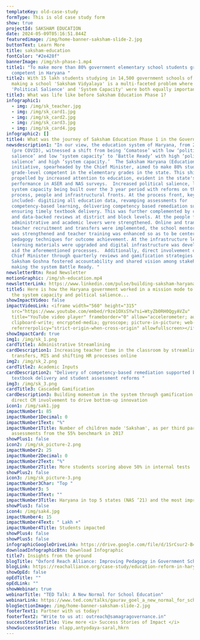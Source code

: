 ```yaml
---
templateKey: old-case-study
formType: This is old case study form
show: true
projectId: SAKSHAM EDUCATION
date: 2024-05-09T05:16:51.844Z
featuredimage: /img/home-banner-saksham-slide-2.jpg
buttonText: Learn More
title: saksham-education
fontColor: "#2e428f"
bannerImage: /img/sh-phase-1.mp4
title1: "To make more than 80% government elementary school students grade-level
  competent in Haryana "
title2: With 15 lakh students studying in 14,500 government schools of Haryana,
  making a school 'Saksham Vidyalaya' is a multi-faceted problem where building
  'Political Salience' and 'System Capacity' were both equally important.
title3: What was life like before Saksham Education Phase 1?
infographic1:
  - img: /img/sk_teacher.jpg
  - img: /img/sk_card1.jpg
  - img: /img/sk_card2.jpg
  - img: /img/sk_card3.jpg
  - img: /img/sk_card4.jpg
infographic2: []
title4: What was the journey of Saksham Education Phase 1 in the Governance Matrix?
newsdescription1: "In our view, the education system of Haryana, from 2017-2020
  (pre COVID), witnessed a shift from being ‘Comatose’ with low ‘political
  salience’ and low ‘system capacity’ to ‘Battle Ready’ with high ‘political
  salience’ and high ‘system capacity.’  The Saksham Haryana (Education)
  initiative, spearheaded by the Chief Minister, aimed to make 80% students
  grade-level competent in the elementary grades in the state. This shift was
  propelled by increased attention to education, evident in the state's
  performance in ASER and NAS surveys.  Increased political salience, led to
  system capacity being built over the 3 year period with reforms on the
  process, people and infrastructural fronts. At the process front, key changes
  included- digitizing all education data, revamping assessments for
  competency-based learning, delivering competency based remediation support and
  ensuring timely textbook delivery. This was further complemented by cascaded
  and data-backed reviews at district and block levels. At the people front,
  administrative and academic levers were strengthened. Online and transparent
  teacher recruitment and transfers were implemented, the school mentoring cadre
  was strengthened and teacher training was enhanced so as to be centered around
  pedagogy techniques for outcome achievement. At the infrastructure level,
  learning materials were upgraded and digital infrastructure was developed to
  aid the aforementioned processes.  Additionally, direct involvement of the
  Chief Minister through quarterly reviews and gamification strategies like
  Saksham Goshna fostered accountability and shared vision among stakeholders,
  making the system Battle Ready. "
newsletterBtn: Read Newsletter
motionGraphic: /img/sh-education.mp4
newsletterLink: https://www.linkedin.com/pulse/building-saksham-haryana-samagra-transforming-governance-a8ptc/?trackingId=dfu%2Fb4qhRJilZBxvcF9pHw%3D%3D
title5: Here is how the Haryana government worked in a mission mode to augment
  the system capacity and poltical salience...
showImpactVideo: false
impactVideoLink: <iframe width="560" height="315"
  src="https://www.youtube.com/embed/r9ze1OXsSYw?si=WtyZb0RH0QgyAVZu"
  title="YouTube video player" frameborder="0" allow="accelerometer; autoplay;
  clipboard-write; encrypted-media; gyroscope; picture-in-picture; web-share"
  referrerpolicy="strict-origin-when-cross-origin" allowfullscreen></iframe>
showImpactCard: true
img1: /img/sk_1.png
cardTitle1: Administrative Streamlining
cardDescription1: Increasing teacher time in the classroom by streamlining
  transfers, MIS and shifting HR processes online
img2: /img/sk_2.png
cardTitle2: Academic Inputs
cardDescription2: "Delivery of competency-based remediation supported by timely
  textbook delivery and student assessment reforms "
img3: /img/sk_3.png
cardTitle3: Cascaded Gamification
cardDescription3: Building momentum in the system through gamification and
  direct CM involvement to drive bottom-up innovation
icon1: /img/sak1.jpg
impactNumber1: 85
impactNumber1Decimal: 0
impactNumber1Text: "%"
impactNumber1Title: Number of children made 'Saksham', as per third party
  assessments from the 55% benchmark in 2017
showPlus1: false
icon2: /img/sk_picture-2.png
impactNumber2: 25
impactNumber2Decimal: 0
impactNumber2Text: "%"
impactNumber2Title: More students scoring above 50% in internal tests
showPlus2: false
icon3: /img/sk_picture-3.png
impactNumber3Char: "Top "
impactNumber3: 5
impactNumber3Text: ""
impactNumber3Title: Haryana in top 5 states (NAS ’21) and the most improved state from NAS 2017-21
showPlus3: false
icon4: /img/sak4.jpg
impactNumber4: 15
impactNumber4Text: " Lakh +"
impactNumber4Title: Students impacted
showPlus4: false
showPlus5: false
infographicGoogleDriveLink: https://drive.google.com/file/d/1SrCsur2-B411Sce9aU62hGXRWqwaeokx/view?usp=sharing
downloadInfographicBtn: Download Infographic
title7: Insights from the ground
blogTitle: "Oxford Reach Alliance: Improving Pedagogy in Government Schools"
blogLink: https://reachalliance.org/case-study/education-reform-in-haryana-india/
showOpEd: false
opEdTitle: ""
opEdLink: ""
showWebinar: true
webinarTitle: "TED Talk: A New Normal for School Education"
webinarLink: https://www.ted.com/talks/gaurav_goel_a_new_normal_for_school_education
blogSectionImage: /img/home-banner-saksham-slide-2.jpg
footerText1: Partner with us today!
footerText2: "Write to us at: outreach@samagragovernance.in"
successStoriesTitle: View more <i> Success Stories of Impact </i>
showSuccessStories: nlapp,antyodaya-saral,hkrn
---
```

